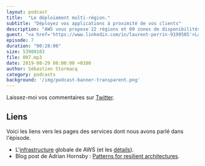```yaml
---
layout: podcast
title:  "Le déploiement multi-région."
subtitle: "Déployez vos applications à proximité de vos clients"
description: "AWS vous propose 22 régions et 69 zones de disponibilités pour déployer vos applications. Il est conseillé de déployer à proximité de vos clients pour minimiser les temps d'accès à votre application (la latence). Quand vous avez des clients partout dans le monde, cela revient à déployer votre application sur plusieurs régions AWS. Outre minimiser la latence, certains clients choisissent une architecture multi-régions pour augmenter la disponibilité de leurs applications. Dans tous les cas, vous devrez répondre aux questions suivantes : comment router le traffic vers la bonne région ? Comment repliquer vos données d'une région à l'autre ? Découvrez pourquoi et comment Front App à mis en place leur architecététailure multi-régions."
guest: "<a href='https://www.linkedin.com/in/laurent-perrin-9199505'>Laurent Perrin</a>, CTO et co-fondateur de <a href='https://frontapp.com/'>Front App</a> (<a href='https://twitter.com/l_perrin'>@l_perrin</a>)"
episode: 7
duration: "00:28:06"
size: 53980183
file: 007.mp3  
date: 2019-08-29 06:00:00 +0100
author: Sébastien Stormacq
category: podcasts
background: '/img/podcast-banner-transparent.png'
---
```


Laissez-moi vos commentaires sur [Twitter](https://twitter.com/sebsto).

## Liens

Voici les liens vers les pages des services dont nous avons parlé dans l'épisode.

- L'[infrastructure](https://infrastructure.aws/) globale de AWS (et les [détails](https://aws.amazon.com/about-aws/global-infrastructure/regions_az)).
- Blog post de Adrian Hornsby : [Patterns for resilient architectures](https://medium.com/@adhorn/patterns-for-resilient-architecture-part-1-d3b60cd8d2b6).

